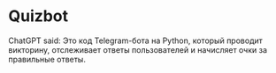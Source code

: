 # Quizbot
ChatGPT said:  Это код Telegram-бота на Python, который проводит викторину, отслеживает ответы пользователей и начисляет очки за правильные ответы.
